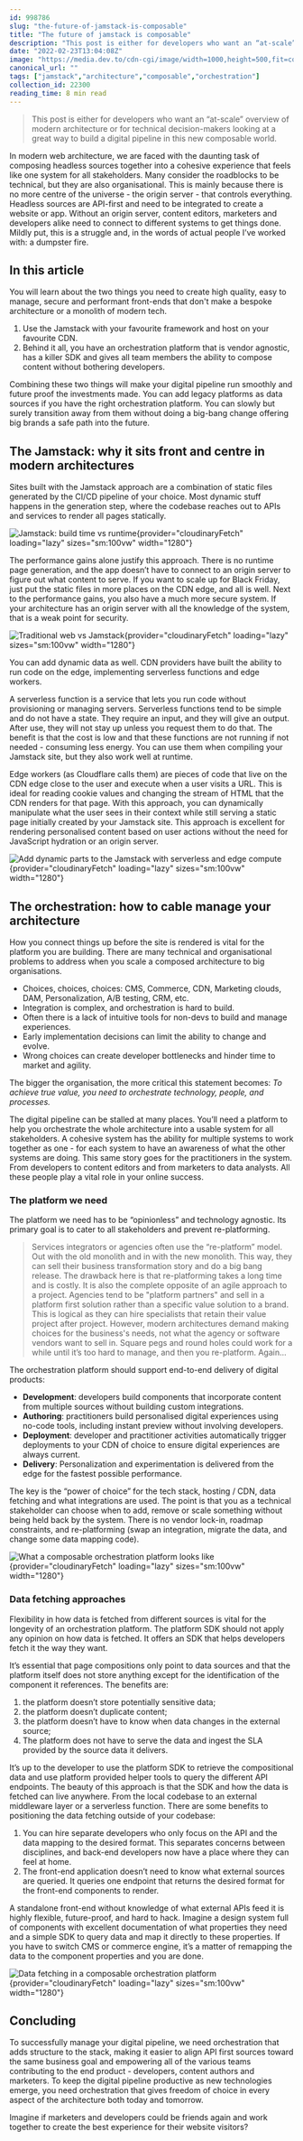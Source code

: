 ```yaml
---
id: 998786
slug: "the-future-of-jamstack-is-composable"
title: "The future of jamstack is composable"
description: "This post is either for developers who want an “at-scale” overview of modern architecture or for..."
date: "2022-02-23T13:04:08Z"
image: "https://media.dev.to/cdn-cgi/image/width=1000,height=500,fit=cover,gravity=auto,format=auto/https%3A%2F%2Fdev-to-uploads.s3.amazonaws.com%2Fuploads%2Farticles%2Fso0lvl9w5rea6i7sfp6u.jpeg"
canonical_url: ""
tags: ["jamstack","architecture","composable","orchestration"]
collection_id: 22300
reading_time: 8 min read
---
```


> This post is either for developers who want an “at-scale” overview of modern architecture or for technical decision-makers looking at a great way to build a digital pipeline in this new composable world.

In modern web architecture, we are faced with the daunting task of composing headless sources together into a cohesive experience that feels like one system for all stakeholders. Many consider the roadblocks to be technical, but they are also organisational. This is mainly because there is no more centre of the universe - the origin server - that controls everything. Headless sources are API-first and need to be integrated to create a website or app. Without an origin server, content editors, marketers and developers alike need to connect to different systems to get things done. Mildly put, this is a struggle and, in the words of actual people I’ve worked with: a dumpster fire.

## In this article
You will learn about the two things you need to create high quality, easy to manage, secure and performant front-ends that don't make a bespoke architecture or a monolith of modern tech.

1. Use the Jamstack with your favourite framework and host on your favourite CDN.
2. Behind it all, you have an orchestration platform that is vendor agnostic, has a killer SDK and gives all team members the ability to compose content without bothering developers.

Combining these two things will make your digital pipeline run smoothly and future proof the investments made. You can add legacy platforms as data sources if you have the right orchestration platform. You can slowly but surely transition away from them without doing a big-bang change offering big brands a safe path into the future.

## The Jamstack: why it sits front and centre in modern architectures
Sites built with the Jamstack approach are a combination of static files generated by the CI/CD pipeline of your choice. Most dynamic stuff happens in the generation step, where the codebase reaches out to APIs and services to render all pages statically.

![Jamstack: build time vs runtime](https://dev-to-uploads.s3.amazonaws.com/uploads/articles/lpp5kpu4k3wxs91wne0b.png){provider="cloudinaryFetch" loading="lazy" sizes="sm:100vw" width="1280"}

The performance gains alone justify this approach. There is no runtime page generation, and the app doesn’t have to connect to an origin server to figure out what content to serve. If you want to scale up for Black Friday, just put the static files in more places on the CDN edge, and all is well. Next to the performance gains, you also have a much more secure system. If your architecture has an origin server with all the knowledge of the system, that is a weak point for security. 

![Traditional web vs Jamstack](https://dev-to-uploads.s3.amazonaws.com/uploads/articles/pp86io6058n938u4dw70.png){provider="cloudinaryFetch" loading="lazy" sizes="sm:100vw" width="1280"}

You can add dynamic data as well. CDN providers have built the ability to run code on the edge, implementing serverless functions and edge workers.

A serverless function is a service that lets you run code without provisioning or managing servers. Serverless functions tend to be simple and do not have a state. They require an input, and they will give an output. After use, they will not stay up unless you request them to do that. The benefit is that the cost is low and that these functions are not running if not needed - consuming less energy. You can use them when compiling your Jamstack site, but they also work well at runtime.

Edge workers (as Cloudflare calls them) are pieces of code that live on the CDN edge close to the user and execute when a user visits a URL. This is ideal for reading cookie values and changing the stream of HTML that the CDN renders for that page. With this approach, you can dynamically manipulate what the user sees in their context while still serving a static page initially created by your Jamstack site. This approach is excellent for rendering personalised content based on user actions without the need for JavaScript hydration or an origin server.

![Add dynamic parts to the Jamstack with serverless and edge compute](https://dev-to-uploads.s3.amazonaws.com/uploads/articles/jfn819631e7mvnau8mwl.png){provider="cloudinaryFetch" loading="lazy" sizes="sm:100vw" width="1280"}

## The orchestration: how to cable manage your architecture
How you connect things up before the site is rendered is vital for the platform you are building. There are many technical and organisational problems to address when you scale a composed architecture to big organisations.

- Choices, choices, choices: CMS, Commerce, CDN, Marketing clouds, DAM, Personalization, A/B testing, CRM, etc.
- Integration is complex, and orchestration is hard to build.
- Often there is a lack of intuitive tools for non-devs to build and manage experiences.
- Early implementation decisions can limit the ability to change and evolve.
- Wrong choices can create developer bottlenecks and hinder time to market and agility.

The bigger the organisation, the more critical this statement becomes: _To achieve true value, you need to orchestrate technology, people, and processes._

The digital pipeline can be stalled at many places. You’ll need a platform to help you orchestrate the whole architecture into a usable system for all stakeholders. A cohesive system has the ability for multiple systems to work together as one - for each system to have an awareness of what the other systems are doing. This same story goes for the practitioners in the system. From developers to content editors and from marketers to data analysts. All these people play a vital role in your online success.

### The platform we need
The platform we need has to be “opinionless” and technology agnostic. Its primary goal is to cater to all stakeholders and prevent re-platforming.

> Services integrators or agencies often use the “re-platform” model. Out with the old monolith and in with the new monolith. This way, they can sell their business transformation story and do a big bang release. The drawback here is that re-platforming takes a long time and is costly. It is also the complete opposite of an agile approach to a project. Agencies tend to be "platform partners" and sell in a platform first solution rather than a specific value solution to a brand. This is logical as they can hire specialists that retain their value project after project. However, modern architectures demand making choices for the business's needs, not what the agency or software vendors want to sell in. Square pegs and round holes could work for a while until it’s too hard to manage, and then you re-platform. Again…

The orchestration platform should support end-to-end delivery of digital products:

- **Development**: developers build components that incorporate content from multiple sources without building custom integrations.
- **Authoring**: practitioners build personalised digital experiences using no-code tools, including instant preview without involving developers.
- **Deployment**: developer and practitioner activities automatically trigger deployments to your CDN of choice to ensure digital experiences are always current.
- **Delivery**: Personalization and experimentation is delivered from the edge for the fastest possible performance.

The key is the “power of choice” for the tech stack, hosting / CDN, data fetching and what integrations are used. The point is that you as a technical stakeholder can choose when to add, remove or scale something without being held back by the system. There is no vendor lock-in, roadmap constraints, and re-platforming (swap an integration, migrate the data, and change some data mapping code). 

![What a composable orchestration platform looks like](https://dev-to-uploads.s3.amazonaws.com/uploads/articles/zvs9u5inctpg4f7iiu9h.png){provider="cloudinaryFetch" loading="lazy" sizes="sm:100vw" width="1280"}

### Data fetching approaches
Flexibility in how data is fetched from different sources is vital for the longevity of an orchestration platform. The platform SDK should not apply any opinion on how data is fetched. It offers an SDK that helps developers fetch it the way they want. 

It’s essential that page compositions only point to data sources and that the platform itself does not store anything except for the identification of the component it references. The benefits are:

1. the platform doesn’t store potentially sensitive data;
2. the platform doesn’t duplicate content;
3. the platform doesn’t have to know when data changes in the external source;
4. The platform does not have to serve the data and ingest the SLA provided by the source data it delivers.

It’s up to the developer to use the platform SDK to retrieve the compositional data and use platform provided helper tools to query the different API endpoints. The beauty of this approach is that the SDK and how the data is fetched can live anywhere. From the local codebase to an external middleware layer or a serverless function. There are some benefits to positioning the data fetching outside of your codebase:

1. You can hire separate developers who only focus on the API and the data mapping to the desired format. This separates concerns between disciplines, and back-end developers now have a place where they can feel at home.
2. The front-end application doesn’t need to know what external sources are queried. It queries one endpoint that returns the desired format for the front-end components to render.

A standalone front-end without knowledge of what external APIs feed it is highly flexible, future-proof, and hard to hack. Imagine a design system full of components with excellent documentation of what properties they need and a simple SDK to query data and map it directly to these properties. If you have to switch CMS or commerce engine, it’s a matter of remapping the data to the component properties and you are done. 

![Data fetching in a composable orchestration platform](https://dev-to-uploads.s3.amazonaws.com/uploads/articles/u75kbivciz0ayqg3t7fd.png){provider="cloudinaryFetch" loading="lazy" sizes="sm:100vw" width="1280"}

## Concluding
To successfully manage your digital pipeline, we need orchestration that adds structure to the stack, making it easier to align API first sources toward the same business goal and empowering all of the various teams contributing to the end product - developers, content authors and marketers. To keep the digital pipeline productive as new technologies emerge, you need orchestration that gives freedom of choice in every aspect of the architecture both today and tomorrow.

Imagine if marketers and developers could be friends again and work together to create the best experience for their website visitors?


